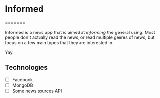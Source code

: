 # Informed
=======

Informed is a news app that is aimed at _informing_ the general using. Most people don't actually read the news, or read multiple genres of news, but focus on a few main types that they are interested in. 

Yay.

## Technologies
- [ ] Facebook
- [ ] MongoDB
- [ ] Some news sources API
